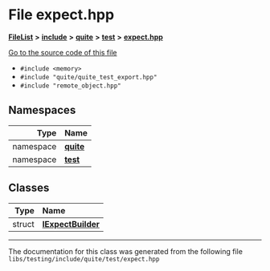 

# File expect.hpp



[**FileList**](files.md) **>** [**include**](dir_0e3ab90749f7b4be0e4eb22d010aec3d.md) **>** [**quite**](dir_4b2197acd3cfc200796c46ec50ed103f.md) **>** [**test**](dir_e2259a6ae36431ad829e5c40f57eb4d8.md) **>** [**expect.hpp**](expect_8hpp.md)

[Go to the source code of this file](expect_8hpp_source.md)



* `#include <memory>`
* `#include "quite/quite_test_export.hpp"`
* `#include "remote_object.hpp"`













## Namespaces

| Type | Name |
| ---: | :--- |
| namespace | [**quite**](namespacequite.md) <br> |
| namespace | [**test**](namespacequite_1_1test.md) <br> |


## Classes

| Type | Name |
| ---: | :--- |
| struct | [**IExpectBuilder**](structquite_1_1test_1_1IExpectBuilder.md) <br> |



















































------------------------------
The documentation for this class was generated from the following file `libs/testing/include/quite/test/expect.hpp`

